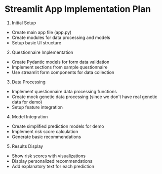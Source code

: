 # Streamlit App Implementation Plan

1. Initial Setup
- Create main app file (app.py)
- Create modules for data processing and models
- Setup basic UI structure

2. Questionnaire Implementation
- Create Pydantic models for form data validation
- Implement sections from sample questionnaire
- Use streamlit form components for data collection

3. Data Processing
- Implement questionnaire data processing functions
- Create mock genetic data processing (since we don't have real genetic data for demo)
- Setup feature integration

4. Model Integration
- Create simplified prediction models for demo
- Implement risk score calculation
- Generate basic recommendations

5. Results Display
- Show risk scores with visualizations
- Display personalized recommendations
- Add explanatory text for each prediction